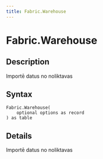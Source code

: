 ```yaml
---
title: Fabric.Warehouse
---
```


# Fabric.Warehouse


## Description

Importē datus no noliktavas


## Syntax

```powerquery
Fabric.Warehouse(
    optional options as record
) as table
```


## Details

Importē datus no noliktavas


